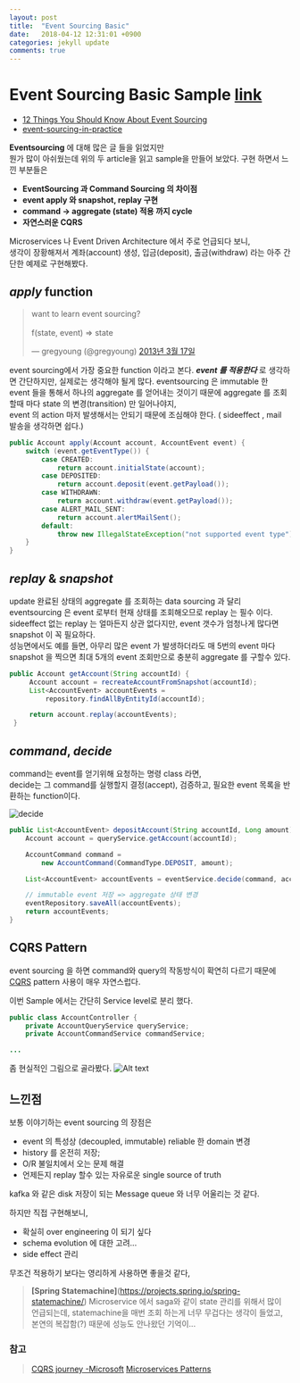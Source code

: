 ```yaml
---
layout: post
title:  "Event Sourcing Basic"
date:   2018-04-12 12:31:01 +0900
categories: jekyll update
comments: true
---
```

# Event Sourcing Basic Sample [link](https://github.com/bk-ko/eventsourcing-basic) 

- [12 Things You Should Know About Event Sourcing](http://blog.leifbattermann.de/2017/04/21/12-things-you-should-know-about-event-sourcing/)
- [event-sourcing-in-practice](http://ookami86.github.io/event-sourcing-in-practice/)

**Eventsourcing** 에 대해 많은 글 들을 읽었지만  
뭔가 많이 아쉬웠는데 위의 두 article을 읽고 sample을 만들어 보았다.
구현 하면서 느낀 부분들은

- **EventSourcing 과 Command Sourcing 의 차이점**
- **event apply 와 snapshot, replay 구현**
- **command -> aggregate (state) 적용 까지 cycle** 
- **자연스러운 CQRS**

Microservices 나 Event Driven Architecture 에서 주로 언급되다 보니,  
생각이 장황해져서 계좌(account) 생성, 입금(deposit), 출금(withdraw) 라는 아주 간단한 예제로 구현해봤다.

## *apply* function

<blockquote class="twitter-tweet" data-lang="ko"><p lang="en" dir="ltr">want to learn event sourcing? <br><br>f(state, event) =&gt; state</p>&mdash; gregyoung (@gregyoung) <a href="https://twitter.com/gregyoung/status/313358540821647360?ref_src=twsrc%5Etfw">2013년 3월 17일</a></blockquote>

event sourcing에서 가장 중요한 function 이라고 본다.
***event 를 적용한다*** 로 생각하면 간단하지만, 실제로는 생각해야 될게 많다.
eventsourcing 은 immutable 한 event 들을 통해서 하나의 aggregate 를 얻어내는 것이기 때문에 aggregate 를 조회 할때 마다 state 의 변경(transition) 만 일어나야지,  
event 의 action 마저 발생해서는 안되기 때문에 조심해야 한다. ( sideeffect , mail 발송을 생각하면 쉽다.)

``` java
public Account apply(Account account, AccountEvent event) {
    switch (event.getEventType()) {
        case CREATED:
            return account.initialState(account);
        case DEPOSITED:
            return account.deposit(event.getPayload());
        case WITHDRAWN:
            return account.withdraw(event.getPayload());
        case ALERT_MAIL_SENT:
            return account.alertMailSent();
        default:
            throw new IllegalStateException("not supported event type");
    }
}
```

## *replay* & *snapshot*
update 완료된 상태의 aggregate 를 조회하는 data sourcing 과 달리 eventsourcing 은 event 로부터 현재 상태를 조회해오므로 replay 는 필수 이다.  
sideeffect 없는 replay 는 얼마든지 상관 없다지만,  event 갯수가 엄청나게 많다면 snapshot 이 꼭 필요하다.  
성능면에서도 예를 들면, 아무리 많은 event 가 발생하더라도 매 5번의 event 마다 snapshot 을 찍으면 최대 5개의 event 조회만으로 충분히 aggregate 를 구할수 있다.

``` java
public Account getAccount(String accountId) {
     Account account = recreateAccountFromSnapshot(accountId);
     List<AccountEvent> accountEvents =
         repository.findAllByEntityId(accountId);

     return account.replay(accountEvents);
 }
```

## *command*,  *decide*
command는 event를 얻기위해 요청하는 명령 class 라면,  
decide는 그 command를 실행할지 결정(accept), 검증하고, 필요한  event 목록을 반환하는 function이다.

![decide](https://monosnap.com/image/P4bj9LpDSLCXLnwfqPU7ASXLKnEB8q.png)

``` java
public List<AccountEvent> depositAccount(String accountId, Long amount) {
    Account account = queryService.getAccount(accountId);

    AccountCommand command =
        new AccountCommand(CommandType.DEPOSIT, amount);

    List<AccountEvent> accountEvents = eventService.decide(command, account);

    // immutable event 저장 => aggregate 상태 변경
    eventRepository.saveAll(accountEvents);
    return accountEvents;
}
```

## CQRS Pattern
event sourcing  을 하면 command와 query의 작동방식이 확연히 다르기 때문에 
 [CQRS](https://martinfowler.com/bliki/CQRS.html) pattern 사용이 매우 자연스럽다. 

이번 Sample 에서는 간단히 Service level로 분리 했다.
``` java
public class AccountController {
    private AccountQueryService queryService;
    private AccountCommandService commandService;

...
```

좀 현실적인 그림으로 골라봤다.
![Alt text](https://monosnap.com/image/TKYQ47DHJFaswZIqtdc01Y1dyiYALa.png)

## 느낀점
보통 이야기하는 event sourcing 의 장점은

- event 의 특성상 (decoupled, immutable) reliable 한 domain 변경
- history 를 온전히 저장;
- O/R 불일치에서 오는 문제 해결
- 언제든지 replay 할수 있는 자유로운 single source of truth

kafka 와 같은 disk 저장이 되는 Message queue 와 너무 어울리는 것 같다.

하지만 직접 구현해보니,
- 확실히 over engineering 이 되기 싶다
- schema evolution 에 대한 고려...
- side effect 관리

무조건 적용하기 보다는 영리하게 사용하면 좋을것 같다, 

> **[Spring Statemachine]**(https://projects.spring.io/spring-statemachine/) 
> Microservice 에서 saga와 같이 state 관리를 위해서 많이 언급되는데,
> statemachine을 매번 조회 하는게 너무 무겁다는 생각이 들었고, 본연의 복잡함(?) 때문에 성능도 안나왔던 기억이... 

### 참고
>[CQRS journey -Microsoft](https://msdn.microsoft.com/en-us/library/jj554200.aspx)
>[Microservices Patterns](https://www.amazon.com/Microservice-Patterns-Chris-Richardson/dp/1617294543)
